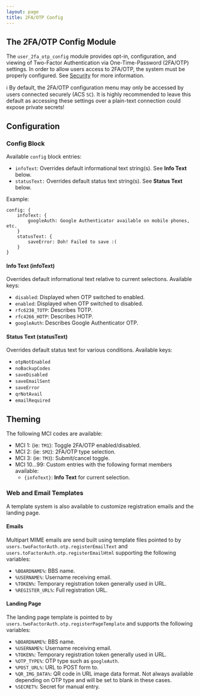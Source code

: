 ```yaml
---
layout: page
title: 2FA/OTP Config
---
```

## The 2FA/OTP Config Module
The `user_2fa_otp_config` module provides opt-in, configuration, and viewing of Two-Factor Authentication via One-Time-Password (2FA/OTP) settings. In order to allow users access to 2FA/OTP, the system must be properly configured. See [Security](../configuration/security.md) for more information.

:information_source: By default, the 2FA/OTP configuration menu may only be accessed by users connected securely (ACS `SC`). It is highly recommended to leave this default as accessing these settings over a plain-text connection could expose private secrets!

## Configuration

### Config Block
Available `config` block entries:
* `infoText`: Overrides default informational text string(s). See **Info Text** below.
* `statusText:` Overrides default status text string(s). See **Status Text** below.

Example:
```hjson
config: {
    infoText: {
        googleAuth: Google Authenticator available on mobile phones, etc.
    }
    statusText: {
        saveError: Doh! Failed to save :(
    }
}
```

#### Info Text (infoText)
Overrides default informational text relative to current selections. Available keys:
* `disabled`: Displayed when OTP switched to enabled.
* `enabled`: Displayed when OTP switched to disabled.
* `rfc6238_TOTP`: Describes TOTP.
* `rfc4266_HOTP`: Describes HOTP.
* `googleAuth`: Describes Google Authenticator OTP.

#### Status Text (statusText)
Overrides default status text for various conditions. Available keys:
* `otpNotEnabled`
* `noBackupCodes`
* `saveDisabled`
* `saveEmailSent`
* `saveError`
* `qrNotAvail`
* `emailRequired`

## Theming
The following MCI codes are available:
* MCI 1: (ie: `TM1`): Toggle 2FA/OTP enabled/disabled.
* MCI 2: (ie: `SM2`): 2FA/OTP type selection.
* MCI 3: (ie: `TM3`): Submit/cancel toggle.
* MCI 10...99: Custom entries with the following format members available:
    * `{infoText}`: **Info Text** for current selection.

### Web and Email Templates
A template system is also available to customize registration emails and the landing page.

#### Emails
Multipart MIME emails are send built using template files pointed to by `users.twoFactorAuth.otp.registerEmailText` and `users.toFactorAuth.otp.registerEmailHtml` supporting the following variables:
* `%BOARDNAME%`: BBS name.
* `%USERNAME%`: Username receiving email.
* `%TOKEN%`: Temporary registration token generally used in URL.
* `%REGISTER_URL%`: Full registration URL.

#### Landing Page
The landing page template is pointed to by `users.twoFactorAuth.otp.registerPageTemplate` and supports the following variables:
* `%BOARDNAME%`: BBS name.
* `%USERNAME%`: Username receiving email.
* `%TOKEN%`: Temporary registration token generally used in URL.
* `%OTP_TYPE%`: OTP type such as `googleAuth`.
* `%POST_URL%`: URL to POST form to.
* `%QR_IMG_DATA%`: QR code in URL image data format. Not always available depending on OTP type and will be set to blank in these cases.
* `%SECRET%`: Secret for manual entry.
